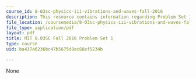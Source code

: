 ```yaml
---
course_id: 8-03sc-physics-iii-vibrations-and-waves-fall-2016
description: This resource contains information regarding Problem Set 1
file_location: /coursemedia/8-03sc-physics-iii-vibrations-and-waves-fall-2016/ba437a6236bc47b5675d8ec88ef5234b_MIT8_03SCF16_ProblemSet1.pdf
file_type: application/pdf
layout: pdf
title: MIT 8.03SC Fall 2016 Problem Set 1
type: course
uid: ba437a6236bc47b5675d8ec88ef5234b

---
```

None